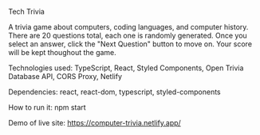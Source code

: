 Tech Trivia

A trivia game about computers, coding languages, and computer history. There are 20 questions total, each one is randomly generated. Once you select an answer, click the "Next Question" button to move on. Your score will be kept thoughout the game.

Technologies used: TypeScript, React, Styled Components, Open Trivia Database API, CORS Proxy, Netlify

Dependencies: react, react-dom, typescript, styled-components

How to run it: npm start

Demo of live site: https://computer-trivia.netlify.app/